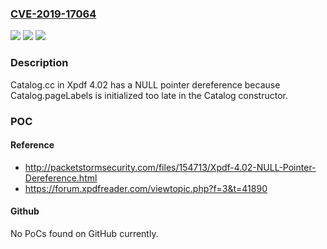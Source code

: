 ### [CVE-2019-17064](https://cve.mitre.org/cgi-bin/cvename.cgi?name=CVE-2019-17064)
![](https://img.shields.io/static/v1?label=Product&message=n%2Fa&color=blue)
![](https://img.shields.io/static/v1?label=Version&message=n%2Fa&color=blue)
![](https://img.shields.io/static/v1?label=Vulnerability&message=n%2Fa&color=brighgreen)

### Description

Catalog.cc in Xpdf 4.02 has a NULL pointer dereference because Catalog.pageLabels is initialized too late in the Catalog constructor.

### POC

#### Reference
- http://packetstormsecurity.com/files/154713/Xpdf-4.02-NULL-Pointer-Dereference.html
- https://forum.xpdfreader.com/viewtopic.php?f=3&t=41890

#### Github
No PoCs found on GitHub currently.

